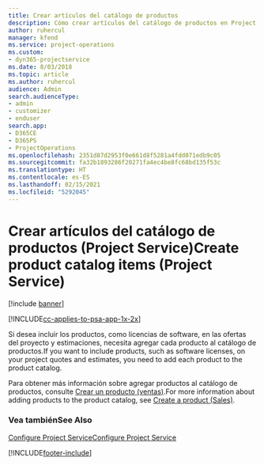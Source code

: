 ```yaml
---
title: Crear artículos del catálogo de productos
description: Cómo crear artículos del catálogo de productos en Project Service
author: ruhercul
manager: kfend
ms.service: project-operations
ms.custom:
- dyn365-projectservice
ms.date: 8/03/2018
ms.topic: article
ms.author: ruhercul
audience: Admin
search.audienceType:
- admin
- customizer
- enduser
search.app:
- D365CE
- D365PS
- ProjectOperations
ms.openlocfilehash: 2351d87d2953f0e661d8f5281a4fdd071edb9c05
ms.sourcegitcommit: fa32b1893286f20271fa4ec4be8fc68bd135f53c
ms.translationtype: HT
ms.contentlocale: es-ES
ms.lasthandoff: 02/15/2021
ms.locfileid: "5292045"
---
```

# <a name="create-product-catalog-items-project-service"></a><span data-ttu-id="5bc06-103">Crear artículos del catálogo de productos (Project Service)</span><span class="sxs-lookup"><span data-stu-id="5bc06-103">Create product catalog items (Project Service)</span></span>

[!include [banner](../includes/psa-now-project-operations.md)]

[!INCLUDE[cc-applies-to-psa-app-1x-2x](../includes/cc-applies-to-psa-app-1x-2x.md)]

<span data-ttu-id="5bc06-104">Si desea incluir los productos, como licencias de software, en las ofertas del proyecto y estimaciones, necesita agregar cada producto al catálogo de productos.</span><span class="sxs-lookup"><span data-stu-id="5bc06-104">If you want to include products, such as software licenses, on your project quotes and estimates, you need to add each product to the product catalog.</span></span>  
  
 <span data-ttu-id="5bc06-105">Para obtener más información sobre agregar productos al catálogo de productos, consulte [Crear un producto (ventas)](https://docs.microsoft.com/dynamics365/sales-enterprise/create-product-sales).</span><span class="sxs-lookup"><span data-stu-id="5bc06-105">For more information about adding products to the product catalog, see [Create a product (Sales)](https://docs.microsoft.com/dynamics365/sales-enterprise/create-product-sales).</span></span>  
  
### <a name="see-also"></a><span data-ttu-id="5bc06-106">Vea también</span><span class="sxs-lookup"><span data-stu-id="5bc06-106">See Also</span></span>  
 [<span data-ttu-id="5bc06-107">Configure Project Service</span><span class="sxs-lookup"><span data-stu-id="5bc06-107">Configure Project Service</span></span>](../psa/configure.md)


[!INCLUDE[footer-include](../includes/footer-banner.md)]
